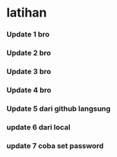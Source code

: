 # latihan

### Update 1 bro
### Update 2 bro
### Update 3 bro
### Update 4 bro
### Update 5 dari github langsung
### update 6 dari local
### update 7 coba set password
